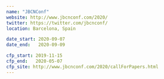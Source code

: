 ```yaml
---
name: "JBCNConf"
website: http://www.jbcnconf.com/2020/
twitter: https://twitter.com/jbcnconf/
location: Barcelona, Spain

date_start: 2020-09-07
date_end:   2020-09-09

cfp_start: 2019-11-15
cfp_end:   2020-05-07
cfp_site: http://www.jbcnconf.com/2020/callForPapers.html
---
```

